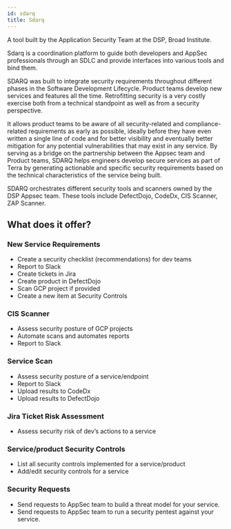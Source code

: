 ```yaml
---
id: sdarq
title: Sdarq
---
```


A tool built by the Application Security Team at the DSP, Broad Institute.

Sdarq is a coordination platform to guide both developers and AppSec professionals through an SDLC and provide interfaces into various tools and bind them.

SDARQ was built to integrate security requirements throughout different phases in the Software Development Lifecycle. Product teams develop new services and features all the time. Retrofitting security is a very costly exercise both from a technical standpoint as well as from a security perspective.

It allows product teams to be aware of all security-related and compliance-related requirements as early as possible, ideally before they have even written a single line of code and for better visibility and eventually better mitigation for any potential vulnerabilities that may exist in any service. By serving as a bridge on the partnership between the Appsec team and Product teams, SDARQ helps engineers develop secure services as part of Terra by generating actionable and specific security requirements based on the technical characteristics of the service being built.

SDARQ orchestrates different security tools and scanners owned by the DSP Appsec team. These tools include DefectDojo, CodeDx, CIS Scanner, ZAP Scanner.


## What does it offer?

### New Service Requirements

- Create a security checklist (recommendations) for dev teams
- Report to Slack
- Create tickets in Jira
- Create product in DefectDojo
- Scan GCP project if provided
- Create a new item at Security Controls

### CIS Scanner

- Assess security posture of GCP projects
- Automate scans and automates reports
- Report to Slack

### Service Scan

- Assess security posture of a service/endpoint
- Report to Slack
- Upload results to CodeDx
- Upload results to DefectDojo

### Jira Ticket Risk Assessment

- Assess security risk of dev’s actions to a service

### Service/product Security Controls

- List all security controls implemented for a service/product
- Add/edit security controls for a service

### Security Requests

- Send requests to AppSec team to build a threat model for your service.
- Send requests to AppSec team to run a security pentest against your service.